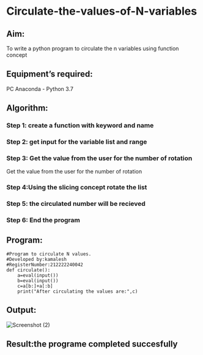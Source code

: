# Circulate-the-values-of-N-variables
## Aim:
To write a python program to circulate the n variables using function concept
## Equipment’s required:
PC
Anaconda - Python 3.7
## Algorithm: 
### Step 1: create a function with keyword and name
### Step 2: get input for the variable list and range
### Step 3:  Get the value from the user for the number of rotation
Get the value from the user for the number of rotation
### Step 4:Using the slicing concept rotate the list

### Step 5:  the circulated number will be recieved
### Step 6: End the program
## Program:
```
#Program to circulate N values.
#Developed by:kamalesh
#RegisterNumber:212222240042
def circulate():
    a=eval(input())
    b=eval(input())
    c=a[b:]+a[:b]
    print("After circulating the values are:",c)
 ```
    

## Output:
![Screenshot (2)](https://user-images.githubusercontent.com/119477328/229986927-25642972-178a-4e24-9be5-82c1d6ce771e.png)


## Result:the programe completed succesfully
